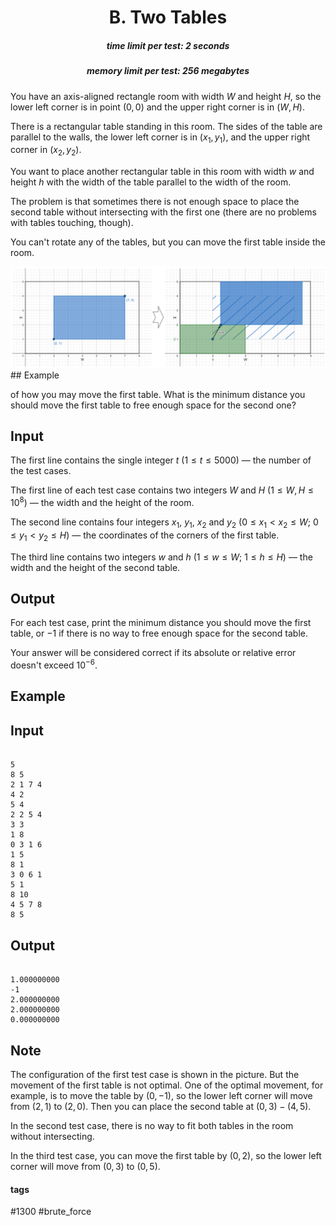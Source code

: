<h1 style='text-align: center;'> B. Two Tables</h1>

<h5 style='text-align: center;'>time limit per test: 2 seconds</h5>
<h5 style='text-align: center;'>memory limit per test: 256 megabytes</h5>

You have an axis-aligned rectangle room with width $W$ and height $H$, so the lower left corner is in point $(0, 0)$ and the upper right corner is in $(W, H)$.

There is a rectangular table standing in this room. The sides of the table are parallel to the walls, the lower left corner is in $(x_1, y_1)$, and the upper right corner in $(x_2, y_2)$.

You want to place another rectangular table in this room with width $w$ and height $h$ with the width of the table parallel to the width of the room.

The problem is that sometimes there is not enough space to place the second table without intersecting with the first one (there are no problems with tables touching, though).

You can't rotate any of the tables, but you can move the first table inside the room. 

 ![](images/e637afe49454e6722bfe68e77148b651b24048bc.png) ## Example

 of how you may move the first table. What is the minimum distance you should move the first table to free enough space for the second one?

## Input

The first line contains the single integer $t$ ($1 \le t \le 5000$) — the number of the test cases.

The first line of each test case contains two integers $W$ and $H$ ($1 \le W, H \le 10^8$) — the width and the height of the room.

The second line contains four integers $x_1$, $y_1$, $x_2$ and $y_2$ ($0 \le x_1 < x_2 \le W$; $0 \le y_1 < y_2 \le H$) — the coordinates of the corners of the first table.

The third line contains two integers $w$ and $h$ ($1 \le w \le W$; $1 \le h \le H$) — the width and the height of the second table.

## Output

For each test case, print the minimum distance you should move the first table, or $-1$ if there is no way to free enough space for the second table.

Your answer will be considered correct if its absolute or relative error doesn't exceed $10^{-6}$.

## Example

## Input


```

5
8 5
2 1 7 4
4 2
5 4
2 2 5 4
3 3
1 8
0 3 1 6
1 5
8 1
3 0 6 1
5 1
8 10
4 5 7 8
8 5

```
## Output


```

1.000000000
-1
2.000000000
2.000000000
0.000000000

```
## Note

The configuration of the first test case is shown in the picture. But the movement of the first table is not optimal. One of the optimal movement, for example, is to move the table by $(0, -1)$, so the lower left corner will move from $(2, 1)$ to $(2, 0)$. Then you can place the second table at $(0, 3)-(4, 5)$.

In the second test case, there is no way to fit both tables in the room without intersecting.

In the third test case, you can move the first table by $(0, 2)$, so the lower left corner will move from $(0, 3)$ to $(0, 5)$.



#### tags 

#1300 #brute_force 